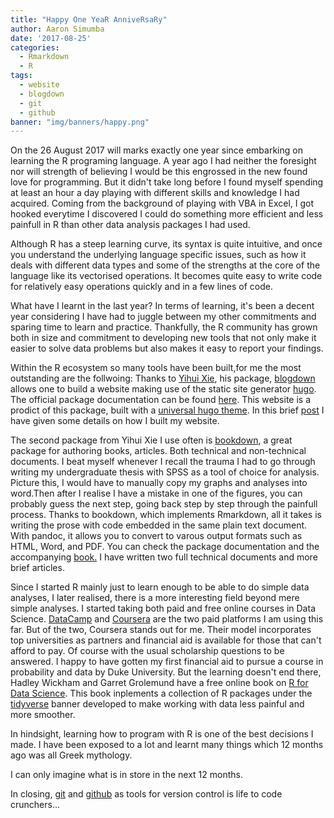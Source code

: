 ```yaml
---
title: "Happy One YeaR AnniveRsaRy"
author: Aaron Simumba
date: '2017-08-25'
categories:
  - Rmarkdown
  - R
tags:
  - website
  - blogdown
  - git
  - github
banner: "img/banners/happy.png"
---
```


On the 26 August 2017 will marks exactly one year since embarking on learning the R programing language. A year ago I had neither the foresight nor will strength of believing I would be this engrossed in the new found love for programming. But it didn't take long before I found myself spending at least an hour a day playing with different skills and knowledge I had acquired. Coming from the background of playing with VBA in Excel, I got hooked everytime I discovered I could do something more efficient and less painfull in R than other data analysis packages I had used.

Although R has a steep learning curve, its syntax is quite intuitive, and once you understand the underlying language specific issues, such as how it deals with different data types and some of the strengths at the core of the language like its vectorised operations. It becomes quite easy to write code for relatively easy operations quickly and in a few lines of code.

What have I learnt in the last year?
In terms of learning, it's been a decent year considering I have had to juggle between my other commitments and sparing time to learn and practice. Thankfully, the R community has grown both in size and commitment to developing new tools that not only make it easier to solve data problems but also makes it easy to report your findings.


Within the R ecosystem so many tools have been built,for me the most outstanding are the follwoing:
Thanks to [Yihui Xie](https://yihui.name/en/), his package, [blogdown](https://github.com/rstudio/blogdown) allows one to build a website making use of the static site generator [hugo](https://gohugo.io/). The official package documentation can be found [here](https://bookdown.org/yihui/blogdown/). This website is a prodict of this package, built with a [universal hugo theme](https://themes.gohugo.io/hugo-universal-theme/). In this brief [post](https://asimumba.rbind.io/blog/2017-07-03-building-a-website-with-blogdown-and-hugo/) I have given some details on how I built my website.

The second package from Yihui Xie I use often is [bookdown](https://github.com/rstudio/bookdown), a great package for authoring books, articles. Both technical and non-technical documents. I beat myself whenever I recall the trauma I had to go through writing my undergraduate thesis with SPSS as a tool of choice for analysis. Picture this, I would have to manually copy my graphs and analyses into word.Then after I realise I have a mistake in one of the figures, you can probably guess the next step, going back step by step through the painfull process. Thanks to bookdown, which implements Rmarkdown, all it takes is writing the prose with code embedded in the same plain text document. With pandoc, it allows you  to convert to varous output formats such as HTML, Word, and PDF. You can check the package documentation and the accompanying [book.](https://bookdown.org/yihui/bookdown/) I have written two full technical documents and more brief articles.

Since I started R mainly just to learn enough to be able to do simple data analyses, I later realised, there is a more interesting field beyond mere simple analyses. I started taking both paid and free online courses in Data Science. [DataCamp](https://www.datacamp.com/) and [Coursera]() are the two paid platforms I am using this far. But of the two, Coursera stands out for me. Their model incorporates top universities as partners and financial aid is available for those that can't afford to pay. Of course with the usual scholarship questions to be answered. I happy to have gotten my first financial aid to pursue a course in probability and data by Duke University. But the learning doesn't end there, Hadley Wickham and Garret Grolemund have a free online book on [R for Data Science](http://r4ds.had.co.nz/). This book inplements a collection of R packages under the [tidyverse](http://tidyverse.org/) banner developed to make working with data less painful and more smoother.

In hindsight, learning how to program with R is one of the best decisions I made. I have been exposed to a lot and learnt many things which 12 months ago was all Greek mythology.

I can only imagine what is in store in the next 12 months. 


In closing, [git](https://git-scm.com/) and [github](https://github.com/) as tools for version control is life to code crunchers...

